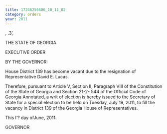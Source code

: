 ```yaml
---
title: 17246256606_10_11_02
category: orders
year: 2011
---
```

 

,  .3’,

THE STATE OF GEORGIA

EXECUTIVE ORDER

BY THE GOVERNOR:

House District 139 has become vacant due to the resignation
of Representative David E. Lucas.

Therefore, pursuant to Article V, Section II, Paragraph VIII
of the Constitution of the State of Georgia and Section 21-2-
544 of the Official Code of Georgia Annotated, a writ of
election is hereby issued to the Secretary of State for a special
election to be held on Tuesday, July 19, 2011, to ﬁll the
vacancy in District 139 of the Georgia House of
Representatives.

This I‘? day ofJune, 2011.

GOVERNOR

